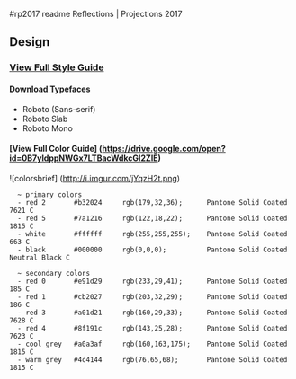 #rp2017 readme
Reflections | Projections 2017
  
## Design
### [View Full Style Guide](https://drive.google.com/open?id=0B7yIdppNWGx7OFVZaFdpSTBuOUk)

#### [Download Typefaces](https://drive.google.com/open?id=0B7yIdppNWGx7SXdzOWdQZ2pIcFE)
 - Roboto (Sans-serif)
 - Roboto Slab
 - Roboto Mono
    
#### [View Full Color Guide] (https://drive.google.com/open?id=0B7yIdppNWGx7LTBacWdkcGI2ZlE)
![colorsbrief] (http://i.imgur.com/jYqzH2t.png)
```
  ~ primary colors
  - red 2       #b32024     rgb(179,32,36);      Pantone Solid Coated 7621 C
  - red 5       #7a1216     rgb(122,18,22);      Pantone Solid Coated 1815 C
  - white       #ffffff     rgb(255,255,255);    Pantone Solid Coated  663 C
  - black       #000000     rgb(0,0,0);          Pantone Solid Coated Neutral Black C
  
  ~ secondary colors 
  - red 0       #e91d29     rgb(233,29,41);      Pantone Solid Coated 185 C
  - red 1       #cb2027     rgb(203,32,29);      Pantone Solid Coated 186 C
  - red 3       #a01d21     rgb(160,29,33);      Pantone Solid Coated 7628 C
  - red 4       #8f191c     rgb(143,25,28);      Pantone Solid Coated 7623 C
  - cool grey   #a0a3af     rgb(160,163,175);    Pantone Solid Coated 1815 C
  - warm grey   #4c4144     rgb(76,65,68);       Pantone Solid Coated 1815 C   
  ```
